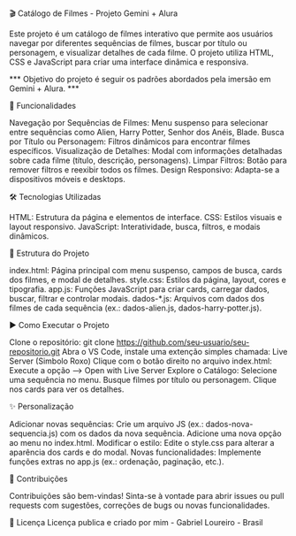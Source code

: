 🎬 Catálogo de Filmes - Projeto Gemini + Alura

  Este projeto é um catálogo de filmes interativo que permite aos usuários navegar por diferentes sequências de filmes, buscar por título ou personagem, e visualizar detalhes de cada filme. 
  O projeto utiliza HTML, CSS e JavaScript para criar uma interface dinâmica e responsiva.

  *** Objetivo do projeto é seguir os padrões abordados pela imersão em Gemini + Alura. ***

🚀 Funcionalidades

  Navegação por Sequências de Filmes: Menu suspenso para selecionar entre sequências como Alien, Harry Potter, Senhor dos Anéis, Blade.
  Busca por Título ou Personagem: Filtros dinâmicos para encontrar filmes específicos.
  Visualização de Detalhes: Modal com informações detalhadas sobre cada filme (título, descrição, personagens).
  Limpar Filtros: Botão para remover filtros e reexibir todos os filmes.
  Design Responsivo: Adapta-se a dispositivos móveis e desktops.

🛠️ Tecnologias Utilizadas

  HTML: Estrutura da página e elementos de interface.
  CSS: Estilos visuais e layout responsivo.
  JavaScript: Interatividade, busca, filtros, e modais dinâmicos.

📂 Estrutura do Projeto

  index.html: Página principal com menu suspenso, campos de busca, cards dos filmes, e modal de detalhes.
  style.css: Estilos da página, layout, cores e tipografia.
  app.js: Funções JavaScript para criar cards, carregar dados, buscar, filtrar e controlar modais.
  dados-*.js: Arquivos com dados dos filmes de cada sequência (ex.: dados-alien.js, dados-harry-potter.js).

▶️ Como Executar o Projeto

  Clone o repositório: git clone https://github.com/seu-usuario/seu-repositorio.git
  Abra o VS Code, instale uma extenção simples chamada: Live Server (Simbolo Roxo)
  Clique com o botão direito no arquivo index.html: Execute a opção --> Open with Live Server
  Explore o Catálogo:
  Selecione uma sequência no menu.
  Busque filmes por título ou personagem.
  Clique nos cards para ver os detalhes.

✨ Personalização

  Adicionar novas sequências:
  Crie um arquivo JS (ex.: dados-nova-sequencia.js) com os dados da nova sequência.
  Adicione uma nova opção ao menu no index.html.
  Modificar o estilo: Edite o style.css para alterar a aparência dos cards e do modal.
  Novas funcionalidades: Implemente funções extras no app.js (ex.: ordenação, paginação, etc.).
  
🤝 Contribuições

  Contribuições são bem-vindas! Sinta-se à vontade para abrir issues ou pull requests com sugestões, correções de bugs ou novas funcionalidades.

📜 Licença
  Licença publica e criado por mim - Gabriel Loureiro - Brasil
